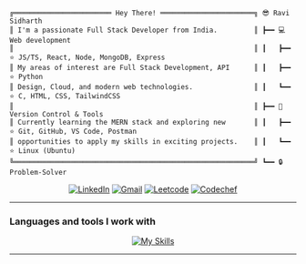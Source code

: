 ```plaintext
╔════════════════════════ Hey There! ═══════════════════════╗ 😎 Ravi Sidharth
║ I'm a passionate Full Stack Developer from India.         ║ ┣━━ 💻 Web development
║                                                           ║ ┃   ┣━━ ⭐ JS/TS, React, Node, MongoDB, Express
║ My areas of interest are Full Stack Development, API      ║ ┃   ┣━━ ⭐ Python
║ Design, Cloud, and modern web technologies.               ║ ┃   ┗━━ ⭐ C, HTML, CSS, TailwindCSS
║                                                           ║ ┣━━ 🔧 Version Control & Tools
║ Currently learning the MERN stack and exploring new       ║ ┃   ┣━━ ⭐ Git, GitHub, VS Code, Postman
║ opportunities to apply my skills in exciting projects.    ║ ┃   ┗━━ ⭐ Linux (Ubuntu)
╚═══════════════════════════════════════════════════════════╝ ┗━━ 🔒 Problem-Solver
```

<div align="center">
  <a href="https://www.linkedin.com/in/ravi-sidharth/" target="_blank"><img alt="LinkedIn" src="https://img.shields.io/badge/LinkedIn-0077B5?style=for-the-badge&logo=linkedin&logoColor=white"></a>
  <a href="mailto:thenewravy@gmail.com" target="_blank"><img alt="Gmail" src="https://img.shields.io/badge/Gmail-D14836?style=for-the-badge&logo=gmail&logoColor=white"></a>
  <a href="https://leetcode.com/u/ravi_x06/" target="_blank"><img alt="Leetcode" src="https://img.shields.io/badge/LeetCode-FFA116?style=for-the-badge&logo=leetcode&logoColor=white"></a>
  <a href="https://www.codechef.com/users/raviravi23" target="_blank"><img alt="Codechef" src="https://img.shields.io/badge/CodeChef-5B4638?style=for-the-badge&logo=codechef&logoColor=white"></a>
</div>

___

### Languages and tools I work with

<p align="center">
  <a href="https://github.com/ravi-sidharth">
    <img alt="My Skills" src="https://skillicons.dev/icons?i=html,css,js,ts,react,nodejs,mongodb,express,tailwind,python,git,github,postman,linux,vscode">
  </a>
</p>

___


